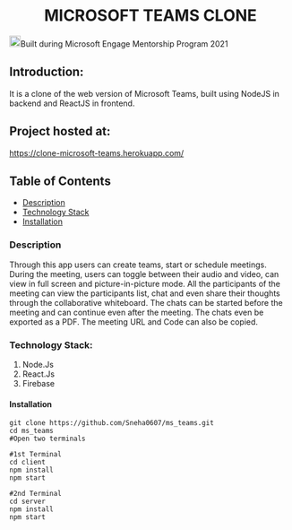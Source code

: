 <h1 align="center">MICROSOFT TEAMS CLONE</h1>

<p><img src="https://c.s-microsoft.com/favicon.ico?v2" height=20px>Built during Microsoft Engage Mentorship Program 2021</p>

## Introduction:
It is a clone of the web version of Microsoft Teams, built using NodeJS in backend and ReactJS in frontend. 

## Project hosted at:
https://clone-microsoft-teams.herokuapp.com/

## Table of Contents
- [Description](#description)
- [Technology Stack](#technology-stack)
- [Installation](#installation)

### Description
Through this app users can create teams, start or schedule meetings. During the meeting, users can toggle between their audio and video, can view in full screen and picture-in-picture mode. All the participants of the meeting can view the participants list, chat and even share their thoughts through the collaborative whiteboard. The chats can be started before the meeting and can continue even after the meeting. The chats even be exported as a PDF. The meeting URL and Code can also be copied.

### Technology Stack:
  1) Node.Js
  2) React.Js
  3) Firebase

#### Installation
```
git clone https://github.com/Sneha0607/ms_teams.git
cd ms_teams
#Open two terminals

#1st Terminal
cd client
npm install
npm start

#2nd Terminal
cd server
npm install
npm start
```
